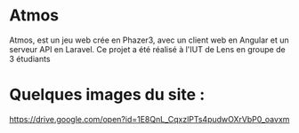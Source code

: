 # Atmos
Atmos, est un jeu web crée en Phazer3, avec un client web en Angular et un serveur API en Laravel. Ce projet a été réalisé à l'IUT de Lens en groupe de 3 étudiants

# Quelques images du site :
https://drive.google.com/open?id=1E8QnL_CqxzlPTs4pudwOXrVbP0_oavxm
